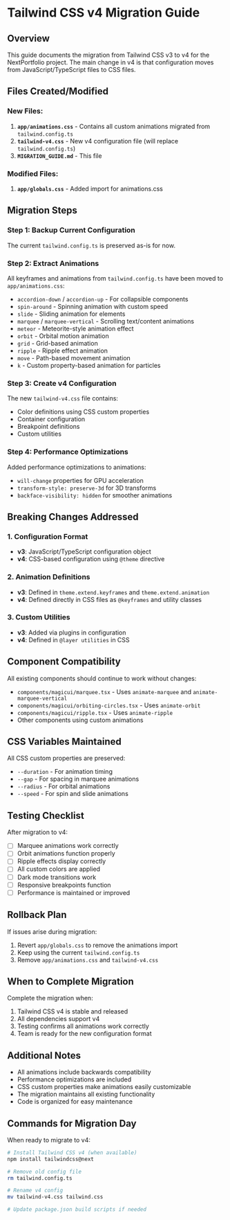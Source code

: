 # Tailwind CSS v4 Migration Guide

## Overview
This guide documents the migration from Tailwind CSS v3 to v4 for the NextPortfolio project. The main change in v4 is that configuration moves from JavaScript/TypeScript files to CSS files.

## Files Created/Modified

### New Files:
1. **`app/animations.css`** - Contains all custom animations migrated from `tailwind.config.ts`
2. **`tailwind-v4.css`** - New v4 configuration file (will replace `tailwind.config.ts`)
3. **`MIGRATION_GUIDE.md`** - This file

### Modified Files:
1. **`app/globals.css`** - Added import for animations.css

## Migration Steps

### Step 1: Backup Current Configuration
The current `tailwind.config.ts` is preserved as-is for now.

### Step 2: Extract Animations
All keyframes and animations from `tailwind.config.ts` have been moved to `app/animations.css`:

- `accordion-down` / `accordion-up` - For collapsible components
- `spin-around` - Spinning animation with custom speed
- `slide` - Sliding animation for elements
- `marquee` / `marquee-vertical` - Scrolling text/content animations
- `meteor` - Meteorite-style animation effect
- `orbit` - Orbital motion animation
- `grid` - Grid-based animation
- `ripple` - Ripple effect animation
- `move` - Path-based movement animation
- `k` - Custom property-based animation for particles

### Step 3: Create v4 Configuration
The new `tailwind-v4.css` file contains:
- Color definitions using CSS custom properties
- Container configuration
- Breakpoint definitions
- Custom utilities

### Step 4: Performance Optimizations
Added performance optimizations to animations:
- `will-change` properties for GPU acceleration
- `transform-style: preserve-3d` for 3D transforms
- `backface-visibility: hidden` for smoother animations

## Breaking Changes Addressed

### 1. Configuration Format
- **v3**: JavaScript/TypeScript configuration object
- **v4**: CSS-based configuration using `@theme` directive

### 2. Animation Definitions
- **v3**: Defined in `theme.extend.keyframes` and `theme.extend.animation`
- **v4**: Defined directly in CSS files as `@keyframes` and utility classes

### 3. Custom Utilities
- **v3**: Added via plugins in configuration
- **v4**: Defined in `@layer utilities` in CSS

## Component Compatibility

All existing components should continue to work without changes:
- `components/magicui/marquee.tsx` - Uses `animate-marquee` and `animate-marquee-vertical`
- `components/magicui/orbiting-circles.tsx` - Uses `animate-orbit`
- `components/magicui/ripple.tsx` - Uses `animate-ripple`
- Other components using custom animations

## CSS Variables Maintained

All CSS custom properties are preserved:
- `--duration` - For animation timing
- `--gap` - For spacing in marquee animations
- `--radius` - For orbital animations
- `--speed` - For spin and slide animations

## Testing Checklist

After migration to v4:
- [ ] Marquee animations work correctly
- [ ] Orbit animations function properly
- [ ] Ripple effects display correctly
- [ ] All custom colors are applied
- [ ] Dark mode transitions work
- [ ] Responsive breakpoints function
- [ ] Performance is maintained or improved

## Rollback Plan

If issues arise during migration:
1. Revert `app/globals.css` to remove the animations import
2. Keep using the current `tailwind.config.ts`
3. Remove `app/animations.css` and `tailwind-v4.css`

## When to Complete Migration

Complete the migration when:
1. Tailwind CSS v4 is stable and released
2. All dependencies support v4
3. Testing confirms all animations work correctly
4. Team is ready for the new configuration format

## Additional Notes

- All animations include backwards compatibility
- Performance optimizations are included
- CSS custom properties make animations easily customizable
- The migration maintains all existing functionality
- Code is organized for easy maintenance

## Commands for Migration Day

When ready to migrate to v4:

```bash
# Install Tailwind CSS v4 (when available)
npm install tailwindcss@next

# Remove old config file
rm tailwind.config.ts

# Rename v4 config
mv tailwind-v4.css tailwind.css

# Update package.json build scripts if needed
```
